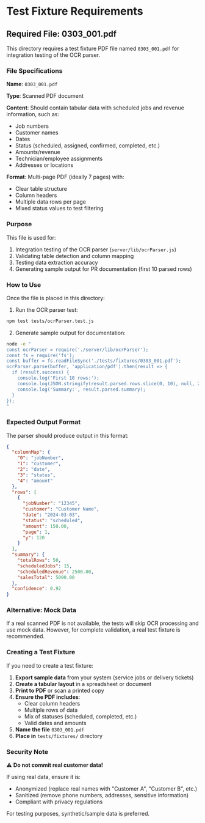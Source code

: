 # Test Fixture Requirements

## Required File: 0303_001.pdf

This directory requires a test fixture PDF file named `0303_001.pdf` for integration testing of the OCR parser.

### File Specifications

**Name**: `0303_001.pdf`

**Type**: Scanned PDF document

**Content**: Should contain tabular data with scheduled jobs and revenue information, such as:
- Job numbers
- Customer names  
- Dates
- Status (scheduled, assigned, confirmed, completed, etc.)
- Amounts/revenue
- Technician/employee assignments
- Addresses or locations

**Format**: Multi-page PDF (ideally 7 pages) with:
- Clear table structure
- Column headers
- Multiple data rows per page
- Mixed status values to test filtering

### Purpose

This file is used for:
1. Integration testing of the OCR parser (`server/lib/ocrParser.js`)
2. Validating table detection and column mapping
3. Testing data extraction accuracy
4. Generating sample output for PR documentation (first 10 parsed rows)

### How to Use

Once the file is placed in this directory:

1. Run the OCR parser test:
```bash
npm test tests/ocrParser.test.js
```

2. Generate sample output for documentation:
```bash
node -e "
const ocrParser = require('./server/lib/ocrParser');
const fs = require('fs');
const buffer = fs.readFileSync('./tests/fixtures/0303_001.pdf');
ocrParser.parse(buffer, 'application/pdf').then(result => {
  if (result.success) {
    console.log('First 10 rows:');
    console.log(JSON.stringify(result.parsed.rows.slice(0, 10), null, 2));
    console.log('Summary:', result.parsed.summary);
  }
});
"
```

### Expected Output Format

The parser should produce output in this format:

```json
{
  "columnMap": {
    "0": "jobNumber",
    "1": "customer",
    "2": "date",
    "3": "status",
    "4": "amount"
  },
  "rows": [
    {
      "jobNumber": "12345",
      "customer": "Customer Name",
      "date": "2024-03-03",
      "status": "scheduled",
      "amount": 150.00,
      "page": 1,
      "y": 120
    }
  ],
  "summary": {
    "totalRows": 50,
    "scheduledJobs": 15,
    "scheduledRevenue": 2500.00,
    "salesTotal": 5000.00
  },
  "confidence": 0.92
}
```

### Alternative: Mock Data

If a real scanned PDF is not available, the tests will skip OCR processing and use mock data. However, for complete validation, a real test fixture is recommended.

### Creating a Test Fixture

If you need to create a test fixture:

1. **Export sample data** from your system (service jobs or delivery tickets)
2. **Create a tabular layout** in a spreadsheet or document
3. **Print to PDF** or scan a printed copy
4. **Ensure the PDF includes**:
   - Clear column headers
   - Multiple rows of data
   - Mix of statuses (scheduled, completed, etc.)
   - Valid dates and amounts
5. **Name the file** `0303_001.pdf`
6. **Place in** `tests/fixtures/` directory

### Security Note

⚠️ **Do not commit real customer data!**

If using real data, ensure it is:
- Anonymized (replace real names with "Customer A", "Customer B", etc.)
- Sanitized (remove phone numbers, addresses, sensitive information)
- Compliant with privacy regulations

For testing purposes, synthetic/sample data is preferred.
